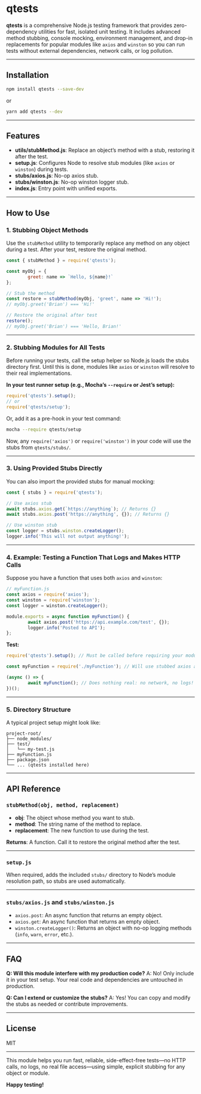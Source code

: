 # qtests

**qtests** is a comprehensive Node.js testing framework that provides zero-dependency utilities for fast, isolated unit testing. It includes advanced method stubbing, console mocking, environment management, and drop-in replacements for popular modules like `axios` and `winston` so you can run tests without external dependencies, network calls, or log pollution.

---

## Installation

```bash
npm install qtests --save-dev
```

or

```bash
yarn add qtests --dev
```

---

## Features

* **utils/stubMethod.js**: Replace an object’s method with a stub, restoring it after the test.
* **setup.js**: Configures Node to resolve stub modules (like `axios` or `winston`) during tests.
* **stubs/axios.js**: No-op axios stub.
* **stubs/winston.js**: No-op winston logger stub.
* **index.js**: Entry point with unified exports.

---

## How to Use

### 1. Stubbing Object Methods

Use the `stubMethod` utility to temporarily replace any method on any object during a test. After your test, restore the original method.

```js
const { stubMethod } = require('qtests');

const myObj = {
        greet: name => `Hello, ${name}!`
};

// Stub the method
const restore = stubMethod(myObj, 'greet', name => 'Hi!');
// myObj.greet('Brian') === 'Hi!'

// Restore the original after test
restore();
// myObj.greet('Brian') === 'Hello, Brian!'
```

---

### 2. Stubbing Modules for All Tests

Before running your tests, call the setup helper so Node.js loads the stubs directory first. Until this is done, modules like `axios` or `winston` will resolve to their real implementations.

**In your test runner setup (e.g., Mocha’s `--require` or Jest’s setup):**

```js
require('qtests').setup();
// or
require('qtests/setup');
```

Or, add it as a pre-hook in your test command:

```bash
mocha --require qtests/setup
```

Now, any `require('axios')` or `require('winston')` in your code will use the stubs from `qtests/stubs/`.

---

### 3. Using Provided Stubs Directly

You can also import the provided stubs for manual mocking:

```js
const { stubs } = require('qtests');

// Use axios stub
await stubs.axios.get(`https://anything`); // Returns {}
await stubs.axios.post('https://anything', {}); // Returns {}

// Use winston stub
const logger = stubs.winston.createLogger();
logger.info('This will not output anything!');
```

---

### 4. Example: Testing a Function That Logs and Makes HTTP Calls

Suppose you have a function that uses both `axios` and `winston`:

```js
// myFunction.js
const axios = require('axios');
const winston = require('winston');
const logger = winston.createLogger();

module.exports = async function myFunction() {
        await axios.post('https://api.example.com/test', {});
        logger.info('Posted to API');
};
```

**Test:**

```js
require('qtests').setup(); // Must be called before requiring your module

const myFunction = require('./myFunction'); // Will use stubbed axios and winston

(async () => {
        await myFunction(); // Does nothing real: no network, no logs!
})();
```

---

### 5. Directory Structure

A typical project setup might look like:

```
project-root/
├── node_modules/
├── test/
│   └── my-test.js
├── myFunction.js
├── package.json
└── ... (qtests installed here)
```

---

## API Reference

### `stubMethod(obj, method, replacement)`

* **obj**: The object whose method you want to stub.
* **method**: The string name of the method to replace.
* **replacement**: The new function to use during the test.

**Returns**: A function. Call it to restore the original method after the test.

---

### `setup.js`

When required, adds the included `stubs/` directory to Node’s module resolution path, so stubs are used automatically.

---

### `stubs/axios.js` and `stubs/winston.js`

* `axios.post`: An async function that returns an empty object.
* `axios.get`: An async function that returns an empty object.
* `winston.createLogger()`: Returns an object with no-op logging methods (`info`, `warn`, `error`, etc.).

---

## FAQ

**Q: Will this module interfere with my production code?**
A: No! Only include it in your test setup. Your real code and dependencies are untouched in production.

**Q: Can I extend or customize the stubs?**
A: Yes! You can copy and modify the stubs as needed or contribute improvements.

---

## License

MIT

---

This module helps you run fast, reliable, side-effect-free tests—no HTTP calls, no logs, no real file access—using simple, explicit stubbing for any object or module.

**Happy testing!**
